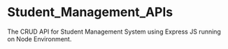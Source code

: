 # Student_Management_APIs
The CRUD API for Student Management System using Express JS running on Node Environment.
